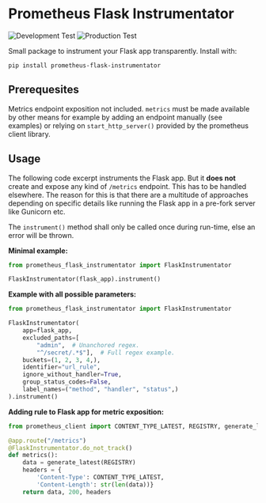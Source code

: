 # Prometheus Flask Instrumentator

![Development Test](https://github.com/trallnag/prometheus-flask-instrumentator/workflows/Development%20Test/badge.svg?branch=dev)
![Production Test](https://github.com/trallnag/prometheus-flask-instrumentator/workflows/Production%20Test/badge.svg?branch=master)

Small package to instrument your Flask app transparently. Install with:

    pip install prometheus-flask-instrumentator

## Prerequesites

Metrics endpoint exposition not included. `metrics` must be made available by 
other means for example by adding an endpoint manually (see examples) or 
relying on `start_http_server()` provided by the prometheus client library.

## Usage

The following code excerpt instruments the Flask app. But it **does not** 
create and expose any kind of `/metrics` endpoint. This has to be handled 
elsewhere. The reason for this is that there are a multitude of approaches 
depending on specific details like running the Flask app in a pre-fork server 
like Gunicorn etc.

The `instrument()` method shall only be called once during run-time, else an 
error will be thrown.

**Minimal example:**

```python
from prometheus_flask_instrumentator import FlaskInstrumentator

FlaskInstrumentator(flask_app).instrument()
```

**Example with all possible parameters:**

```python
from prometheus_flask_instrumentator import FlaskInstrumentator

FlaskInstrumentator(
    app=flask_app,
    excluded_paths=[
        "admin",  # Unanchored regex.
        "^/secret/.*$"],  # Full regex example.  
    buckets=(1, 2, 3, 4,),
    identifier="url_rule",
    ignore_without_handler=True,
    group_status_codes=False,
    label_names=("method", "handler", "status",)
).instrument()
```

**Adding rule to Flask app for metric exposition:**

```python
from prometheus_client import CONTENT_TYPE_LATEST, REGISTRY, generate_latest

@app.route("/metrics")
@FlaskInstrumentator.do_not_track()
def metrics():
    data = generate_latest(REGISTRY)
    headers = {
        'Content-Type': CONTENT_TYPE_LATEST,
        'Content-Length': str(len(data))}
    return data, 200, headers
```
